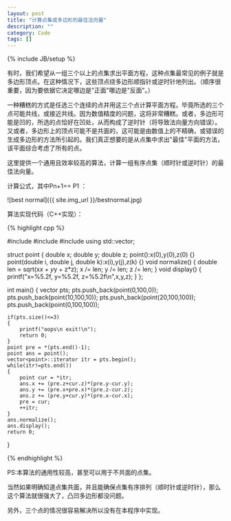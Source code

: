 ```yaml
---
layout: post
title: "计算点集或多边形的最佳法向量"
description: ""
category: Code
tags: []
---
```

{% include JB/setup %}

有时，我们希望从一组三个以上的点集求出平面方程，这种点集最常见的例子就是多边形顶点。在这种情况下，这些顶点绕多边形顺指针或逆时针地列出。（顺序很重要，因为要依据它决定哪边是"正面"哪边是"反面"。）

一种糟糕的方式是任选三个连续的点并用这三个点计算平面方程。毕竟所选的三个点可能共线，或接近共线。因为数值精度的问题，这将非常糟糕。或者，多边形可能是凹的，所选的点恰好在凹处，从而构成了逆时针（将导致法向量方向错误）。又或者，多边形上的顶点可能不是共面的，这可能是由数值上的不精确，或错误的生成多边形的方法所引起的。我们真正想要的是从点集中求出"最佳"平面的方法，该平面综合考虑了所有的点。

这里提供一个通用且效率较高的算法，计算一组有序点集（顺时针或逆时针）的最佳法向量。

计算公式，其中Pn+1== P1 ：

![best normal]({{ site.img_url }}/bestnormal.jpg)

算法实现代码（C++实现）：

{% highlight cpp %}

#include <cstdio>
#include <cmath>
#include <vector>
using std::vector;

struct point
{
    double x;
    double y;
    double z;
    point():x(0),y(0),z(0)
    {}
    point(double i, double j, double k):x(i),y(j),z(k)
    {}
    void normalize()
    {
        double len = sqrt(x*x + y*y + z*z);
        x /= len;
        y /= len;
        z /= len;
    }
    void display()
    {
        printf("x=%5.2f, y=%5.2f, z=%5.2f\n",x,y,z);
    }
};

int main()
{
    vector<point> pts;
    pts.push_back(point(0,100,0));
    pts.push_back(point(10,100,10));
    pts.push_back(point(20,100,100));
    pts.push_back(point(0,100,100));
    
    if(pts.size()<=3)
    {
        printf("oops\n exit!\n");
        return 0;
    }
    point pre = *(pts.end()-1);
    point ans = point();
    vector<point>::iterator itr = pts.begin();
    while(itr!=pts.end())
    {
        point cur = *itr;
        ans.x += (pre.z+cur.z)*(pre.y-cur.y);
        ans.y += (pre.x+pre.x)*(pre.z-cur.z);
        ans.z += (pre.y+cur.y)*(pre.x-cur.x);
        pre = cur;
        ++itr;
    }
    ans.normalize();
    ans.display();
    return 0;

}

{% endhighlight %}

PS:本算法的通用性较高，甚至可以用于不共面的点集。

当然如果明确知道点集共面，并且能确保点集有序排列（顺时针或逆时针），那么这个算法就很强大了，凸凹多边形都没问题。

另外，三个点的情况很容易解决所以没有在本程序中实现。
